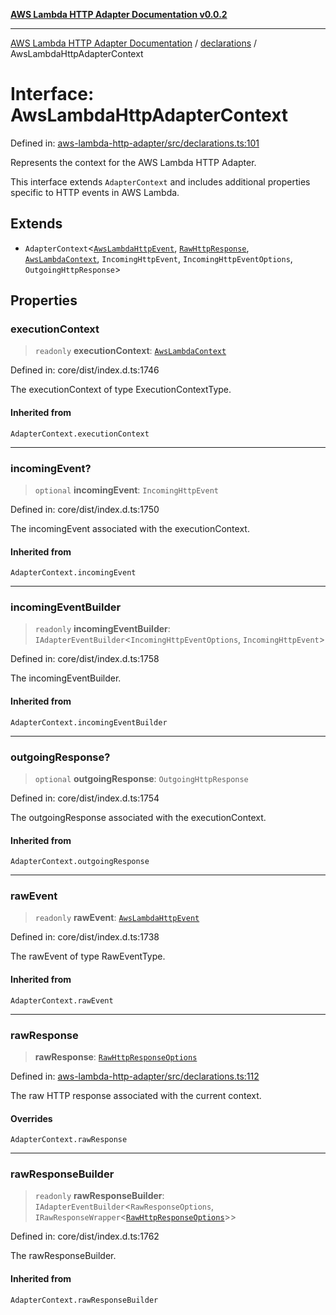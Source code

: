 [**AWS Lambda HTTP Adapter Documentation v0.0.2**](../../README.md)

***

[AWS Lambda HTTP Adapter Documentation](../../modules.md) / [declarations](../README.md) / AwsLambdaHttpAdapterContext

# Interface: AwsLambdaHttpAdapterContext

Defined in: [aws-lambda-http-adapter/src/declarations.ts:101](https://github.com/stonemjs/aws-lambda-http-adapter/blob/266a5c901335674bf07c5995909e8ee8116e2bba/src/declarations.ts#L101)

Represents the context for the AWS Lambda HTTP Adapter.

This interface extends `AdapterContext` and includes additional properties specific
to HTTP events in AWS Lambda.

## Extends

- `AdapterContext`\<[`AwsLambdaHttpEvent`](AwsLambdaHttpEvent.md), [`RawHttpResponse`](../type-aliases/RawHttpResponse.md), [`AwsLambdaContext`](../type-aliases/AwsLambdaContext.md), `IncomingHttpEvent`, `IncomingHttpEventOptions`, `OutgoingHttpResponse`\>

## Properties

### executionContext

> `readonly` **executionContext**: [`AwsLambdaContext`](../type-aliases/AwsLambdaContext.md)

Defined in: core/dist/index.d.ts:1746

The executionContext of type ExecutionContextType.

#### Inherited from

`AdapterContext.executionContext`

***

### incomingEvent?

> `optional` **incomingEvent**: `IncomingHttpEvent`

Defined in: core/dist/index.d.ts:1750

The incomingEvent associated with the executionContext.

#### Inherited from

`AdapterContext.incomingEvent`

***

### incomingEventBuilder

> `readonly` **incomingEventBuilder**: `IAdapterEventBuilder`\<`IncomingHttpEventOptions`, `IncomingHttpEvent`\>

Defined in: core/dist/index.d.ts:1758

The incomingEventBuilder.

#### Inherited from

`AdapterContext.incomingEventBuilder`

***

### outgoingResponse?

> `optional` **outgoingResponse**: `OutgoingHttpResponse`

Defined in: core/dist/index.d.ts:1754

The outgoingResponse associated with the executionContext.

#### Inherited from

`AdapterContext.outgoingResponse`

***

### rawEvent

> `readonly` **rawEvent**: [`AwsLambdaHttpEvent`](AwsLambdaHttpEvent.md)

Defined in: core/dist/index.d.ts:1738

The rawEvent of type RawEventType.

#### Inherited from

`AdapterContext.rawEvent`

***

### rawResponse

> **rawResponse**: [`RawHttpResponseOptions`](RawHttpResponseOptions.md)

Defined in: [aws-lambda-http-adapter/src/declarations.ts:112](https://github.com/stonemjs/aws-lambda-http-adapter/blob/266a5c901335674bf07c5995909e8ee8116e2bba/src/declarations.ts#L112)

The raw HTTP response associated with the current context.

#### Overrides

`AdapterContext.rawResponse`

***

### rawResponseBuilder

> `readonly` **rawResponseBuilder**: `IAdapterEventBuilder`\<`RawResponseOptions`, `IRawResponseWrapper`\<[`RawHttpResponseOptions`](RawHttpResponseOptions.md)\>\>

Defined in: core/dist/index.d.ts:1762

The rawResponseBuilder.

#### Inherited from

`AdapterContext.rawResponseBuilder`
